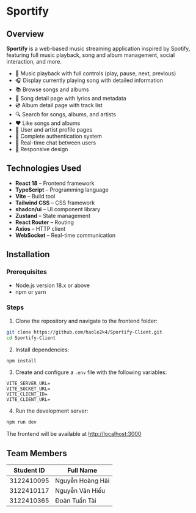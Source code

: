 
# Sportify

## Overview

**Sportify** is a web-based music streaming application inspired by Spotify, featuring full music playback, song and album management, social interaction, and more.

- 🎵 Music playback with full controls (play, pause, next, previous)  
- 🎧 Display currently playing song with detailed information  
- 📚 Browse songs and albums  
- 🎤 Song detail page with lyrics and metadata  
- 💿 Album detail page with track list  
- 🔍 Search for songs, albums, and artists  
- ❤️ Like songs and albums  
- 👤 User and artist profile pages  
- 🔐 Complete authentication system  
- 💬 Real-time chat between users  
- 📱 Responsive design  

## Technologies Used

- **React 18** – Frontend framework  
- **TypeScript** – Programming language  
- **Vite** – Build tool  
- **Tailwind CSS** – CSS framework  
- **shadcn/ui** – UI component library  
- **Zustand** – State management  
- **React Router** – Routing  
- **Axios** – HTTP client  
- **WebSocket** – Real-time communication  

## Installation

### Prerequisites

- Node.js version 18.x or above  
- npm or yarn

### Steps

1. Clone the repository and navigate to the frontend folder:

```bash
git clone https://github.com/haole2k4/Sportify-Client.git
cd Sportify-Client
```

2. Install dependencies:

```bash
npm install
```

3. Create and configure a `.env` file with the following variables:

```env
VITE_SERVER_URL=
VITE_SOCKET_URL=
VITE_CLIENT_ID=
VITE_CLIENT_URL=
```

4. Run the development server:

```bash
npm run dev
```

The frontend will be available at [http://localhost:3000](http://localhost:3000)

## Team Members

| Student ID     | Full Name           |
|----------------|---------------------|
| 3122410095     | Nguyễn Hoàng Hải    |
| 3122410117     | Nguyễn Văn Hiếu     |
| 3122410365     | Đoàn Tuấn Tài       |
